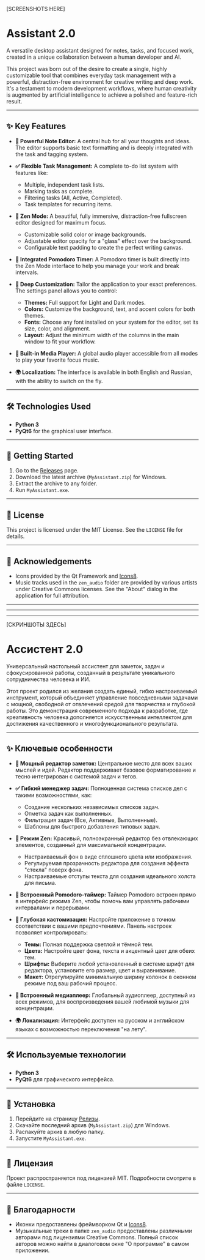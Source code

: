 [SCREENSHOTS HERE]

# Assistant 2.0

A versatile desktop assistant designed for notes, tasks, and focused work, created in a unique collaboration between a human developer and AI.

This project was born out of the desire to create a single, highly customizable tool that combines everyday task management with a powerful, distraction-free environment for creative writing and deep work. It's a testament to modern development workflows, where human creativity is augmented by artificial intelligence to achieve a polished and feature-rich result.

---

## ✨ Key Features

*   **📝 Powerful Note Editor:** A central hub for all your thoughts and ideas. The editor supports basic text formatting and is deeply integrated with the task and tagging system.

*   **✅ Flexible Task Management:** A complete to-do list system with features like:
    *   Multiple, independent task lists.
    *   Marking tasks as complete.
    *   Filtering tasks (All, Active, Completed).
    *   Task templates for recurring items.

*   **🧘 Zen Mode:** A beautiful, fully immersive, distraction-free fullscreen editor designed for maximum focus.
    *   Customizable solid color or image backgrounds.
    *   Adjustable editor opacity for a "glass" effect over the background.
    *   Configurable text padding to create the perfect writing canvas.

*   **🍅 Integrated Pomodoro Timer:** A Pomodoro timer is built directly into the Zen Mode interface to help you manage your work and break intervals.

*   **🎨 Deep Customization:** Tailor the application to your exact preferences. The settings panel allows you to control:
    *   **Themes:** Full support for Light and Dark modes.
    *   **Colors:** Customize the background, text, and accent colors for both themes.
    *   **Fonts:** Choose any font installed on your system for the editor, set its size, color, and alignment.
    *   **Layout:** Adjust the minimum width of the columns in the main window to fit your workflow.

*   **🎵 Built-in Media Player:** A global audio player accessible from all modes to play your favorite focus music.

*   **🌍 Localization:** The interface is available in both English and Russian, with the ability to switch on the fly.

---

## 🛠️ Technologies Used

*   **Python 3**
*   **PyQt6** for the graphical user interface.

---

## 🚀 Getting Started

1.  Go to the [Releases](https://github.com/YOUR_USERNAME/YOUR_REPOSITORY/releases) page.
2.  Download the latest archive (`MyAssistant.zip`) for Windows.
3.  Extract the archive to any folder.
4.  Run `MyAssistant.exe`.

---

## 📄 License

This project is licensed under the MIT License. See the `LICENSE` file for details.

---

## 🙏 Acknowledgements

*   Icons provided by the Qt Framework and [Icons8](https://icons8.com).
*   Music tracks used in the `zen_audio` folder are provided by various artists under Creative Commons licenses. See the "About" dialog in the application for full attribution.

---
---
---

[СКРИНШОТЫ ЗДЕСЬ]

# Ассистент 2.0

Универсальный настольный ассистент для заметок, задач и сфокусированной работы, созданный в результате уникального сотрудничества человека и ИИ.

Этот проект родился из желания создать единый, гибко настраиваемый инструмент, который объединяет управление повседневными задачами с мощной, свободной от отвлечений средой для творчества и глубокой работы. Это демонстрация современного подхода к разработке, где креативность человека дополняется искусственным интеллектом для достижения качественного и многофункционального результата.

---

## ✨ Ключевые особенности

*   **📝 Мощный редактор заметок:** Центральное место для всех ваших мыслей и идей. Редактор поддерживает базовое форматирование и тесно интегрирован с системой задач и тегов.

*   **✅ Гибкий менеджер задач:** Полноценная система списков дел с такими возможностями, как:
    *   Создание нескольких независимых списков задач.
    *   Отметка задач как выполненных.
    *   Фильтрация задач (Все, Активные, Выполненные).
    *   Шаблоны для быстрого добавления типовых задач.

*   **🧘 Режим Zen:** Красивый, полноэкранный редактор без отвлекающих элементов, созданный для максимальной концентрации.
    *   Настраиваемый фон в виде сплошного цвета или изображения.
    *   Регулируемая прозрачность редактора для создания эффекта "стекла" поверх фона.
    *   Настраиваемые отступы текста для создания идеального холста для письма.

*   **🍅 Встроенный Pomodoro-таймер:** Таймер Pomodoro встроен прямо в интерфейс режима Zen, чтобы помочь вам управлять рабочими интервалами и перерывами.

*   **🎨 Глубокая кастомизация:** Настройте приложение в точном соответствии с вашими предпочтениями. Панель настроек позволяет контролировать:
    *   **Темы:** Полная поддержка светлой и тёмной тем.
    *   **Цвета:** Настройте цвет фона, текста и акцентный цвет для обеих тем.
    *   **Шрифты:** Выберите любой установленный в системе шрифт для редактора, установите его размер, цвет и выравнивание.
    *   **Макет:** Отрегулируйте минимальную ширину колонок в оконном режиме под ваш рабочий процесс.

*   **🎵 Встроенный медиаплеер:** Глобальный аудиоплеер, доступный из всех режимов, для воспроизведения вашей любимой музыки для концентрации.

*   **🌍 Локализация:** Интерфейс доступен на русском и английском языках с возможностью переключения "на лету".

---

## 🛠️ Используемые технологии

*   **Python 3**
*   **PyQt6** для графического интерфейса.

---

## 🚀 Установка

1.  Перейдите на страницу [Релизы](https://github.com/ВАШ_НИК/ВАШ_РЕПОЗИТОРИЙ/releases).
2.  Скачайте последний архив (`MyAssistant.zip`) для Windows.
3.  Распакуйте архив в любую папку.
4.  Запустите `MyAssistant.exe`.

---

## 📄 Лицензия

Проект распространяется под лицензией MIT. Подробности смотрите в файле `LICENSE`.

---

## 🙏 Благодарности

*   Иконки предоставлены фреймворком Qt и [Icons8](https://icons8.com).
*   Музыкальные треки в папке `zen_audio` предоставлены различными авторами под лицензиями Creative Commons. Полный список авторов можно найти в диалоговом окне "О программе" в самом приложении.

